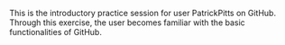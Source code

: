 This is the introductory practice session for user PatrickPitts on GitHub. Through this exercise, the user becomes familiar with the basic functionalities of GitHub.
